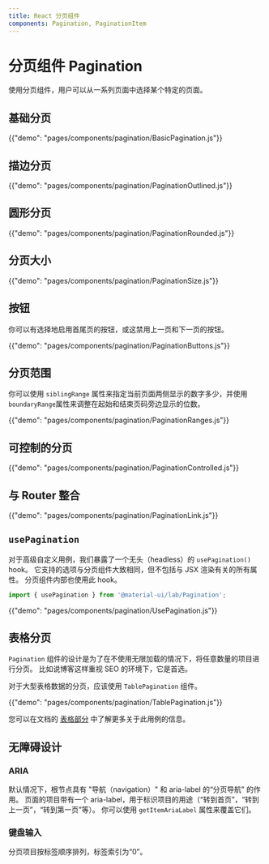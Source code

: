 ```yaml
---
title: React 分页组件
components: Pagination, PaginationItem
---
```


# 分页组件 Pagination 

<p class="description">使用分页组件，用户可以从一系列页面中选择某个特定的页面。</p>

## 基础分页

{{"demo": "pages/components/pagination/BasicPagination.js"}}

## 描边分页

{{"demo": "pages/components/pagination/PaginationOutlined.js"}}

## 圆形分页

{{"demo": "pages/components/pagination/PaginationRounded.js"}}

## 分页大小

{{"demo": "pages/components/pagination/PaginationSize.js"}}

## 按钮

你可以有选择地启用首尾页的按钮，或这禁用上一页和下一页的按钮。

{{"demo": "pages/components/pagination/PaginationButtons.js"}}

## 分页范围

你可以使用 `siblingRange` 属性来指定当前页面两侧显示的数字多少，并使用`boundaryRange`属性来调整在起始和结束页码旁边显示的位数。

{{"demo": "pages/components/pagination/PaginationRanges.js"}}

## 可控制的分页

{{"demo": "pages/components/pagination/PaginationControlled.js"}}

## 与 Router 整合

{{"demo": "pages/components/pagination/PaginationLink.js"}}

## `usePagination`

对于高级自定义用例，我们暴露了一个无头（headless）的 `usePagination()` hook。 它支持的选项与分页组件大致相同，但不包括与 JSX 渲染有关的所有属性。 分页组件内部也使用此 hook。

```jsx
import { usePagination } from '@material-ui/lab/Pagination';
```

{{"demo": "pages/components/pagination/UsePagination.js"}}

## 表格分页

`Pagination` 组件的设计是为了在不使用无限加载的情况下，将任意数量的项目进行分页。 比如说博客这样重视 SEO 的环境下，它是首选。

对于大型表格数据的分页，应该使用 `TablePagination` 组件。

{{"demo": "pages/components/pagination/TablePagination.js"}}

您可以在文档的 [表格部分](/components/tables/#custom-pagination-options) 中了解更多关于此用例的信息。

## 无障碍设计

### ARIA

默认情况下，根节点具有 "导航（navigation）" 和 aria-label 的“分页导航” 的作用。 页面的项目带有一个 aria-label，用于标识项目的用途（“转到首页”，“转到上一页”，“转到第一页”等）。 你可以使用 `getItemAriaLabel` 属性来覆盖它们。

### 键盘输入

分页项目按标签顺序排列，标签索引为“0”。
